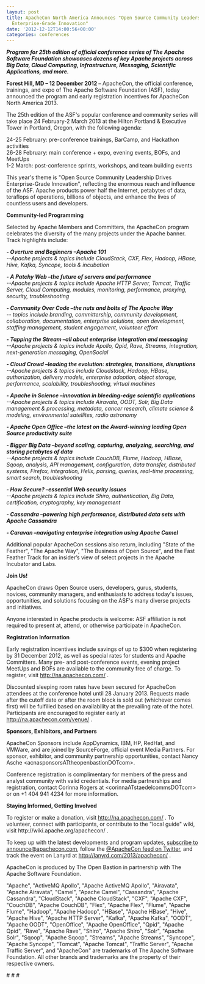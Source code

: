 ```yaml
---
layout: post
title: ApacheCon North America Announces "Open Source Community Leadership Drives
  Enterprise-Grade Innovation"
date: '2012-12-12T14:00:56+00:00'
categories: conferences
---
```

<p class="MsoNormal"><b><i>Program for 25th edition of official conference series of The Apache
Software Foundation showcases dozens of key Apache projects across Big Data, Cloud
Computing, Infrastructure, Messaging, Scientific Applications, and more.</i></b><i><o:p /></i></p> 
  <p class="MsoNormal"><b>Forest Hill, MD – 12 December
2012 –</b> ApacheCon, the official conference, trainings, and expo of The
Apache Software Foundation (ASF), today announced the program and early registration
incentives for ApacheCon North America 2013.<o:p /></p> 
  <p class="MsoNormal">The 25th edition of the ASF's popular conference and
community series will take place 24 February-2 March 2013 at the Hilton
Portland &amp; Executive Tower in Portland, Oregon, with the following agenda:<o:p /></p> 
  <p class="MsoNormal">24-25 February: pre-conference trainings, BarCamp, and Hackathon
activities<br />
26-28 February: main conference + expo, evening events, BOFs, and MeetUps<br />
1-2 March: post-conference sprints, workshops, and team building events<o:p /></p> 
  <p class="MsoNormal">This year's theme is &quot;Open Source Community Leadership
Drives Enterprise-Grade Innovation&quot;, reflecting the enormous reach and
influence of the ASF. Apache products power half the Internet, petabytes of
data, teraflops of operations, billions of objects, and enhance the lives of countless
users and developers.<o:p /></p> 
  <p class="MsoNormal"><b>Community-led
Programming<o:p /></b></p> 
  <p class="MsoNormal">Selected by Apache Members and Committers, the ApacheCon
program celebrates the diversity of the many projects under the Apache banner. Track
highlights include:<o:p /></p> 
  <p class="MsoNormal"><b><i>- Overture and Beginners –Apache 101<br /> </i></b><i> --Apache projects &amp; topics include CloudStack,
CXF, Flex, Hadoop, HBase, Hive, Kafka, Syncope, tools &amp; incubation<b><o:p /></b></i></p> 
  <p class="MsoNormal"><b><i>- A Patchy Web –the future of servers and performance<br /> </i></b><i>--Apache projects &amp; topics
include Apache HTTP Server, Tomcat, Traffic Server, Cloud Computing, modules, monitoring,
performance, proxying, security, troubleshooting<b><o:p /></b></i></p> 
  <p class="MsoNormal"><b><i>- Community Over Code –the nuts and bolts of The Apache Way<br /> </i></b><i>-- topics include branding, committership,
community development, collaboration, documentation, enterprise solutions, open
development, staffing management, student engagement, volunteer effort<b><o:p /></b></i></p> 
  <p class="MsoNormal"><b><i>- Tapping the Stream –all about enterprise integration and messaging<br /> </i></b><i>--Apache projects &amp; topics
include Apollo, Qpid, Rave, Streams, integration, next-generation messaging,
OpenSocial<b><o:p /></b></i></p> 
  <p class="MsoNormal"><b><i>- Cloud Crowd –leading the evolution: strategies, transitions,
disruptions</i></b><br /> <i>--Apache projects &amp; topics include
Cloudstack, Hadoop, HBase, authorization, delivery models, enterprise adoption,
object storage, performance, scalability, troubleshooting, virtual machines</i><o:p /></p> 
  <p class="MsoNormal"><b><i>- Apache in Science –innovation in bleeding-edge scientific applications<br /> </i></b><i>--Apache projects &amp; topics
include Airavata, OODT, Solr, Big Data management &amp; processing, metadata,
cancer research, climate science &amp; modeling, environmental satellites, radio
astronomy<b><o:p /></b></i></p> 
  <p class="MsoNormal"><b><i>- Apache Open Office –the latest on the Award-winning leading Open
Source productivity suite<o:p /></i></b></p> 
  <p class="MsoNormal"><b><i>- Bigger Big Data –beyond scaling, capturing, analyzing, searching, and
storing petabytes of data <br /> </i></b><i>--Apache projects &amp; topics
include CouchDB, Flume, Hadoop, HBase, Sqoop, analysis, API management, configuration,
data transfer, distributed systems, Firefox, integration, Helix, parsing, queries,
real-time processing, smart search, troubleshooting<b><o:p /></b></i></p> 
  <p class="MsoNormal"><b><i>- How Secure? –essential Web security issues <br /> </i></b><i>--Apache projects &amp; topics
include Shiro, authentication, Big Data, certification, cryptography, key
management<b><o:p /></b></i></p> 
  <p class="MsoNormal"><b><i>- Cassandra –powering high performance, distributed data sets with Apache
Cassandra<o:p /></i></b></p> 
  <p class="MsoNormal"><b><i>- Caravan –navigating enterprise integration using Apache Camel</i></b></p> 
  <p class="MsoNormal">Additional popular ApacheCon sessions also return, including &quot;State of the Feather&quot;, &quot;The Apache Way&quot;, &quot;The Business of Open Source&quot;, and the Fast Feather Track for an insider’s view of select projects in the Apache Incubator and Labs.</p> 
  <p class="MsoNormal"><b>Join Us!<o:p /></b></p> 
  <p class="MsoNormal">ApacheCon draws Open Source users, developers, gurus, students,
novices, community managers, and enthusiasts to address today's issues,
opportunities, and solutions focusing on the ASF's many diverse projects and
initiatives.<o:p /></p> 
  <p class="MsoNormal">Anyone interested in Apache products is welcome: ASF
affiliation is not required to present at, attend, or otherwise participate in
ApacheCon.<o:p /></p> 
  <p class="MsoNormal"><b>Registration
Information<o:p /></b></p> 
  <p class="MsoNormal">Early registration incentives include savings of up to $300
when registering by 31 December 2012, as well as special rates for students and
Apache Committers. Many pre- and post-conference events, evening project MeetUps
and BOFs are available to the community free of charge. To register, visit
<a href="http://na.apachecon.com/">http://na.apachecon.com/</a> .<o:p /></p> 
  <p class="MsoNormal">Discounted sleeping room rates have been secured for ApacheCon
attendees at the conference hotel until 28 January 2013. Requests made after
the cutoff date or after the room block is sold out (whichever comes first) will
be fulfilled based on availability at the prevailing rate of the hotel. Participants
are encouraged to register early at <a href="http://na.apachecon.com/venue/">http://na.apachecon.com/venue/</a> .<o:p /></p> 
  <p class="MsoNormal"><b>Sponsors, Exhibitors,
and Partners<o:p /></b></p> 
  <p class="MsoNormal">ApacheCon Sponsors include AppDynamics, IBM, HP, RedHat, and VMWare, and are
joined by SourceForge, official event Media Partners. For sponsor, exhibitor,
and community partnership opportunities, contact Nancy Asche &lt;acnasponsorsATtheopenbastionDOTcom&gt;.<o:p /></p> 
  <p class="MsoNormal">Conference registration is complimentary for members of the
press and analyst community with valid credentials. For media partnerships and registration,
contact Corinna Rogers at &lt;corinnaATstaedelcommsDOTcom&gt; or on +1 404 941
4234 for more information.<o:p /></p> 
  <p class="MsoNormal"><b>Staying Informed, Getting
Involved<o:p /></b></p> 
  <p class="MsoNormal">To register or make a donation, visit <a href="http://na.apachecon.com/">http://na.apachecon.com/</a> .
To volunteer, connect with participants, or contribute to the &quot;local
guide&quot; wiki, visit http://wiki.apache.org/apachecon/ .<o:p /></p> 
  <p class="MsoNormal">To keep up with the latest developments and program updates,
<a href="http://apache.org/foundation/mailinglists.html#foundation-announce">subscribe to announce@apachecon.com</a>, follow the <a href="https://twitter.com/ApacheCon">@ApacheCon feed on Twitter</a>, and
track the event on Lanyrd at <a href="http://lanyrd.com/2013/apachecon/">http://lanyrd.com/2013/apachecon/</a> .<o:p /></p> 
  <p class="MsoNormal">ApacheCon is produced by The Open Bastion in partnership
with The Apache Software Foundation.<b><o:p /></b></p> 
  <p class="MsoNormal">&quot;Apache&quot;, &quot;ActiveMQ Apollo&quot;, &quot;Apache
ActiveMQ Apollo&quot;, &quot;Airavata&quot;, &quot;Apache Airavata&quot;, &quot;Camel&quot;,
&quot;Apache Camel&quot;, &quot;Cassandra&quot;, &quot;Apache Cassandra&quot;,
&quot;CloudStack&quot;, &quot;Apache CloudStack&quot;, &quot;CXF&quot;, &quot;Apache
CXF&quot;, &quot;CouchDB&quot;, &quot;Apache CouchDB&quot;, &quot;Flex&quot;,
&quot;Apache Flex&quot;, &quot;Flume&quot;, &quot;Apache Flume&quot;, &quot;Hadoop&quot;,
&quot;Apache Hadoop&quot;, &quot;HBase&quot;, &quot;Apache HBase&quot;, &quot;Hive&quot;,
&quot;Apache Hive&quot;, &quot;Apache HTTP Server&quot;, &quot;Kafka&quot;, &quot;Apache
Kafka&quot;, &quot;OODT&quot;, &quot;Apache OODT&quot;, &quot;OpenOffice&quot;,
&quot;Apache OpenOffice&quot;, &quot;Qpid&quot;, &quot;Apache Qpid&quot;, &quot;Rave&quot;,
&quot;Apache Rave&quot;, &quot;Shiro&quot;, &quot;Apache Shiro&quot;, &quot;Solr&quot;,
&quot;Apache Solr&quot;, &quot;Sqoop&quot;, &quot;Apache Sqoop&quot;, &quot;Streams&quot;,
&quot;Apache Streams&quot;, &quot;Syncope&quot;, &quot;Apache Syncope&quot;, &quot;Tomcat&quot;,
&quot;Apache Tomcat&quot;, &quot;Traffic Server&quot;, &quot;Apache Traffic
Server&quot;, and &quot;ApacheCon&quot; are trademarks of The Apache Software
Foundation. All other brands and trademarks are the property of their
respective owners.<o:p /></p> 
  <p class="MsoNormal"># # #<o:p /></p>

